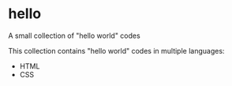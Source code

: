 # hello
A small collection of "hello world" codes

This collection contains "hello world" codes in multiple languages:
- HTML
- CSS
